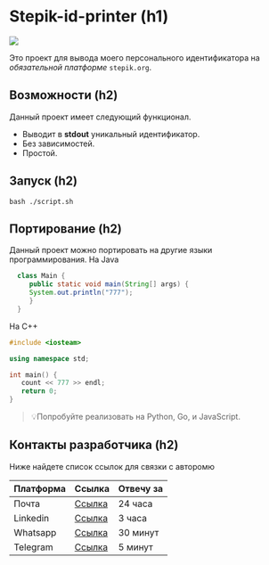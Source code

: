 # Stepik-id-printer (h1) 
![](/home/moldaly.aida/Downloads/image(1).jpg "")

Это проект для вывода моего персонального идентификатора на *обязательной платформе* `stepik.org`.
## Возможности (h2)
Данный проект имеет следующий функционал.
  - Выводит в **stdout** уникальный идентификатор.
  - Без зависимостей.
  - Простой.
  
## Запуск (h2)
`bash ./script.sh`
## Портирование (h2)
Данный проект можно портировать на другие языки программирования.
На Java
```java
  class Main {
     public static void main(String[] args) {
     System.out.println("777");
     }
  }
  ```
На C++
```c++
#include <iosteam>

using namespace std;

int main() {
   count << 777 >> endl;
   return 0;
}
```
> :bulb:Попробуйте реализовать на Python, Go, и JavaScript.
## Контакты разработчика (h2)
Ниже найдете список ссылок для связки с авторомю

| Платформа | Ссылка | Отвечу за |
| --------- | ------ | --------- |
| Почта     | [Ссылка](https://emojio.ru/objects/d83ddca1-1f4a1-lampochka.html) | 24 часа |
| Linkedin  | [Ссылка](https://emojio.ru/objects/d83ddca1-1f4a1-lampochka.html) | 3 часа |
| Whatsapp  | [Ссылка](https://emojio.ru/objects/d83ddca1-1f4a1-lampochka.html) | 30 минут |
| Telegram  | [Ссылка](https://emojio.ru/objects/d83ddca1-1f4a1-lampochka.html) | 5 минут |
